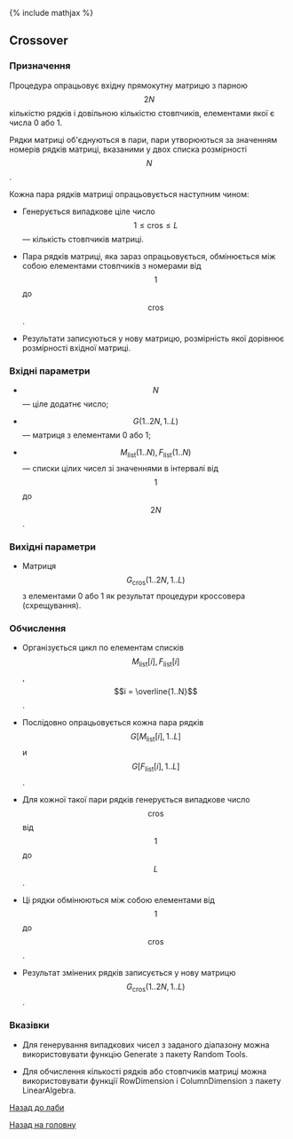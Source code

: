 {% include mathjax %}

## Crossover

### Призначення

Процедура опрацьовує вхідну прямокутну матрицю з парною $$2N$$ кількістю рядків і довільною кількістю стовпчиків, елементами якої є числа 0 або 1. 

Рядки матриці об'єднуються в пари, пари утворюються за значенням номерів рядків матриці, вказаними у двох списка розмірності $$N$$.

Кожна пара рядків матриці опрацьовується наступним чином:

- Генерується випадкове ціле число $$1 \le \text{cros} \le L$$ &mdash; кількість стовпчиків матриці. 

- Пара рядків матриці, яка зараз опрацьовується, обмінюється між собою елементами стовпчиків з номерами від $$1$$ до $$\text{cros}$$. 

- Результати записуються у нову матрицю, розмірність якої дорівнює розмірності вхідної матриці.

### Вхідні параметри

- $$N$$ &mdash; ціле додатнє число;

- $$G(1..2N,1..L)$$ &mdash; матриця з елементами 0 або 1;

- $$M_{\text{list}}(1..N), F_{\text{list}}(1..N)$$ &mdash; списки цілих чисел зі значеннями в інтервалі від $$1$$ до $$2N$$.

### Вихідні параметри

- Матриця $$G_{\text{cros}}(1..2N,1..L)$$ з елементами 0 або 1 як результат процедури кроссовера (схрещування).

### Обчислення

- Організується цикл по елементам списків $$M_{\text{list}}[i], F_{\text{list}}[i]$$, $$i = \overline{1..N}$$. 

- Послідовно опрацьовується кожна пара рядків $$G[M_{\text{list}}[i],1..L]$$ и $$G[F_{\text{list}}[i],1..L]$$. 

- Для кожної такої пари рядків генерується випадкове число $$\text{cros}$$ від $$1$$ до $$L$$. 

- Ці рядки обмінюються між собою елементами від $$1$$ до $$\text{cros}$$. 

- Результат змінених рядків записується у нову матрицю $$G_{\text{cros}}(1..2N,1..L)$$.

### Вказівки

- Для генерування випадкових чисел з заданого діапазону можна використовувати функцію Generate з пакету Random Tools.

- Для обчислення кількості рядків або стовпчиків матриці можна використовувати функції RowDimension і ColumnDimension з пакету LinearAlgebra.

[Назад до лаби](../README.md)

[Назад на головну](../../README.md)